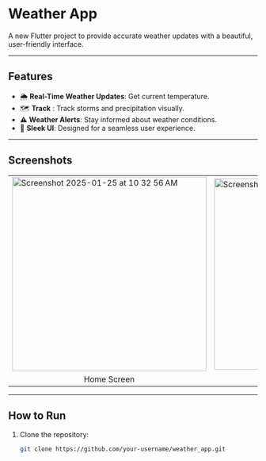 # **Weather App**

A new Flutter project to provide accurate weather updates with a beautiful, user-friendly interface.

---

## **Features**
- 🌦️ **Real-Time Weather Updates**: Get current temperature.  
- 🗺️ **Track** : Track storms and precipitation visually.  
- ⚠️ **Weather Alerts**: Stay informed about weather conditions.  
- 🎨 **Sleek UI**: Designed for a seamless user experience.  

---

## **Screenshots**
<table>
  <tr>
    <td><img width="392" alt="Screenshot 2025-01-25 at 10 32 56 AM" src="https://github.com/user-attachments/assets/c2ac6990-5f50-405a-bbe0-ecc08d2b3495" /></td>
    <td><img width="386" alt="Screenshot 2025-01-25 at 10 34 48 AM" src="https://github.com/user-attachments/assets/f0090e51-c0c6-4015-b20e-ed7d236f3f85" /></td>
  </tr>
  <tr>
    <td align="center">Home Screen</td>
    <td align="center">Forecast Screen</td>
  </tr>
</table>

---

## **How to Run**
1. Clone the repository:
   ```bash
   git clone https://github.com/your-username/weather_app.git
